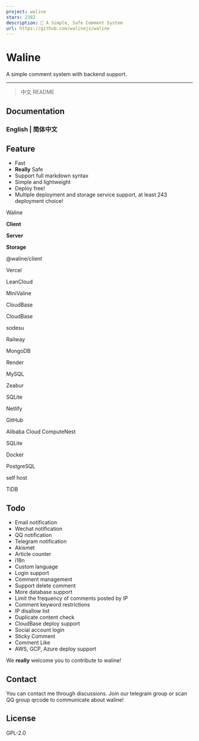 ```yaml
---
project: waline
stars: 2382
description: 💬 A Simple, Safe Comment System
url: https://github.com/walinejs/waline
---
```


Waline
======

A simple comment system with backend support.

* * *

> 中文 README

Documentation
-------------

### English | 简体中文

Feature
-------

-   Fast
-   **Really** Safe
-   Support full markdown syntax
-   Simple and lightweight
-   Deploy free!
-   Multiple deployment and storage service support, at least 243 deployment choice!

Waline

**Client**

**Server**

**Storage**

@waline/client

Vercel

LeanCloud

MiniValine

CloudBase

CloudBase

sodesu

Railway

MongoDB

Render

MySQL

Zeabur

SQLite

Netlify

GitHub

Alibaba Cloud ComputeNest

SQLite

Docker

PostgreSQL

self host

TiDB

Todo
----

-   Email notification
-   Wechat notification
-   QQ notification
-   Telegram notification
-   Akismet
-   Article counter
-   i18n
-   Custom language
-   Login support
-   Comment management
-   Support delete comment
-   More database support
-   Limit the frequency of comments posted by IP
-   Comment keyword restrictions
-   IP disallow list
-   Duplicate content check
-   CloudBase deploy support
-   Social account login
-   Sticky Comment
-   Comment Like
-   AWS, GCP, Azure deploy support

We **really** welcome you to contribute to waline!

Contact
-------

You can contact me through discussions. Join our telegram group or scan QQ group qrcode to communicate about waline!

License
-------

GPL-2.0
